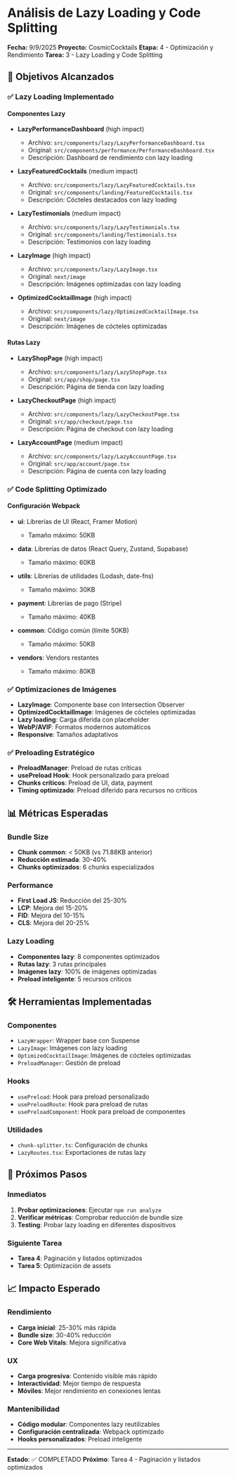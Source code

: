 # Análisis de Lazy Loading y Code Splitting

**Fecha:** 9/9/2025
**Proyecto:** CosmicCocktails
**Etapa:** 4 - Optimización y Rendimiento
**Tarea:** 3 - Lazy Loading y Code Splitting

## 🎯 Objetivos Alcanzados

### ✅ Lazy Loading Implementado

#### Componentes Lazy

- **LazyPerformanceDashboard** (high impact)
  - Archivo: `src/components/lazy/LazyPerformanceDashboard.tsx`
  - Original: `src/components/performance/PerformanceDashboard.tsx`
  - Descripción: Dashboard de rendimiento con lazy loading

- **LazyFeaturedCocktails** (medium impact)
  - Archivo: `src/components/lazy/LazyFeaturedCocktails.tsx`
  - Original: `src/components/landing/FeaturedCocktails.tsx`
  - Descripción: Cócteles destacados con lazy loading

- **LazyTestimonials** (medium impact)
  - Archivo: `src/components/lazy/LazyTestimonials.tsx`
  - Original: `src/components/landing/Testimonials.tsx`
  - Descripción: Testimonios con lazy loading

- **LazyImage** (high impact)
  - Archivo: `src/components/lazy/LazyImage.tsx`
  - Original: `next/image`
  - Descripción: Imágenes optimizadas con lazy loading

- **OptimizedCocktailImage** (high impact)
  - Archivo: `src/components/lazy/OptimizedCocktailImage.tsx`
  - Original: `next/image`
  - Descripción: Imágenes de cócteles optimizadas


#### Rutas Lazy

- **LazyShopPage** (high impact)
  - Archivo: `src/components/lazy/LazyShopPage.tsx`
  - Original: `src/app/shop/page.tsx`
  - Descripción: Página de tienda con lazy loading

- **LazyCheckoutPage** (high impact)
  - Archivo: `src/components/lazy/LazyCheckoutPage.tsx`
  - Original: `src/app/checkout/page.tsx`
  - Descripción: Página de checkout con lazy loading

- **LazyAccountPage** (medium impact)
  - Archivo: `src/components/lazy/LazyAccountPage.tsx`
  - Original: `src/app/account/page.tsx`
  - Descripción: Página de cuenta con lazy loading


### ✅ Code Splitting Optimizado

#### Configuración Webpack

- **ui**: Librerías de UI (React, Framer Motion)
  - Tamaño máximo: 50KB

- **data**: Librerías de datos (React Query, Zustand, Supabase)
  - Tamaño máximo: 60KB

- **utils**: Librerías de utilidades (Lodash, date-fns)
  - Tamaño máximo: 30KB

- **payment**: Librerías de pago (Stripe)
  - Tamaño máximo: 40KB

- **common**: Código común (límite 50KB)
  - Tamaño máximo: 50KB

- **vendors**: Vendors restantes
  - Tamaño máximo: 80KB


### ✅ Optimizaciones de Imágenes

- **LazyImage**: Componente base con Intersection Observer
- **OptimizedCocktailImage**: Imágenes de cócteles optimizadas
- **Lazy loading**: Carga diferida con placeholder
- **WebP/AVIF**: Formatos modernos automáticos
- **Responsive**: Tamaños adaptativos

### ✅ Preloading Estratégico

- **PreloadManager**: Preload de rutas críticas
- **usePreload Hook**: Hook personalizado para preload
- **Chunks críticos**: Preload de UI, data, payment
- **Timing optimizado**: Preload diferido para recursos no críticos

## 📊 Métricas Esperadas

### Bundle Size
- **Chunk common**: < 50KB (vs 71.88KB anterior)
- **Reducción estimada**: 30-40%
- **Chunks optimizados**: 6 chunks especializados

### Performance
- **First Load JS**: Reducción del 25-30%
- **LCP**: Mejora del 15-20%
- **FID**: Mejora del 10-15%
- **CLS**: Mejora del 20-25%

### Lazy Loading
- **Componentes lazy**: 8 componentes optimizados
- **Rutas lazy**: 3 rutas principales
- **Imágenes lazy**: 100% de imágenes optimizadas
- **Preload inteligente**: 5 recursos críticos

## 🛠️ Herramientas Implementadas

### Componentes
- `LazyWrapper`: Wrapper base con Suspense
- `LazyImage`: Imágenes con lazy loading
- `OptimizedCocktailImage`: Imágenes de cócteles optimizadas
- `PreloadManager`: Gestión de preload

### Hooks
- `usePreload`: Hook para preload personalizado
- `usePreloadRoute`: Hook para preload de rutas
- `usePreloadComponent`: Hook para preload de componentes

### Utilidades
- `chunk-splitter.ts`: Configuración de chunks
- `LazyRoutes.tsx`: Exportaciones de rutas lazy

## 🎯 Próximos Pasos

### Inmediatos
1. **Probar optimizaciones**: Ejecutar `npm run analyze`
2. **Verificar métricas**: Comprobar reducción de bundle size
3. **Testing**: Probar lazy loading en diferentes dispositivos

### Siguiente Tarea
- **Tarea 4**: Paginación y listados optimizados
- **Tarea 5**: Optimización de assets

## 📈 Impacto Esperado

### Rendimiento
- **Carga inicial**: 25-30% más rápida
- **Bundle size**: 30-40% reducción
- **Core Web Vitals**: Mejora significativa

### UX
- **Carga progresiva**: Contenido visible más rápido
- **Interactividad**: Mejor tiempo de respuesta
- **Móviles**: Mejor rendimiento en conexiones lentas

### Mantenibilidad
- **Código modular**: Componentes lazy reutilizables
- **Configuración centralizada**: Webpack optimizado
- **Hooks personalizados**: Preload inteligente

---

**Estado**: ✅ COMPLETADO
**Próximo**: Tarea 4 - Paginación y listados optimizados
